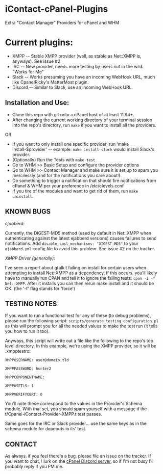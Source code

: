 # iContact-cPanel-Plugins
Extra "Contact Manager" Providers for cPanel and WHM

Current plugins:
================
* XMPP  -- Stable XMPP provider (well, as stable as Net::XMPP is, anyways). See issue #2
* IRC   -- New provider, needs more testing by users out in the wild. "Works for Me"
* Slack -- Works presuming you have an incoming WebHook URL, much like CpanelRicky's MatterMost plugin.
* Discord -- Similar to Slack, use an incoming WebHook URL.

Installation and Use:
---------------------
* Clone this repo with git onto a cPanel host of at least 11.64+.
* After changing the current working directory of your terminal session into the repo's directory, run `make` if you want to install all the providers.

OR

* If you want to only install one specific provider, run 'make install-$provider' -- example: `make install-slack` would install Slack's provider.
* (Optionally) Run the Tests with `make test`
* Go to WHM >> Basic Setup and configure the provider options
* Go to WHM >> Contact Manager and make sure it is set up to spam you mercilessly (and for the notifications you care about!).
* Do something to trigger a notification that should fire notifications from cPanel & WHM per your preference in /etc/clevels.conf
* If you tire of the modules and want to get rid of them, run `make uninstall`.

KNOWN BUGS
----------
*ejabberd:*

Currently, the DIGEST-MD5 method (used by default in Net::XMPP when authenticating against the latest ejabberd versions)
causes failures to send notifications. Add `disable_sasl_mechanisms: "DIGEST-MD5"` to your `ejabberd.yml` config file
to avoid this problem. See issue #2 on the tracker.

*XMPP Driver (generally):*

I've seen a report about gtalk.t failing on install for certain users when attempting to install Net::XMPP as a dependency.
If this occurs, you'll likely have to manually run CPAN and tell it to ignore the failing tests:
`cpan -i -f Net::XMPP`. After it installs you can then rerun make install and it should be OK. (the '-f' flag stands for 'force')

TESTING NOTES
-------------
If you want to run a functional test for any of these (to debug problems), please run the following script:
`scripts/generate_testing_configuration.pl`
as this will prompt you for all the needed values to make the test run (it tells you how to run it too).

Anyways, this script will write out a file like the following to the repo's top level directory.
In this example, we're using the XMPP provider, so it will be .xmpptestrc:

`XMPPUSERNAME: user@domain.tld`

`XMPPPASSWORD: hunter2`

`XMPPCOMPONENTNAME:`

`XMPPUSETLS: 1`

`XMPPVERIFYCERT: 0`

You'll note these correspond to the values in the Provider's Schema module. With that set, you should spam yourself with
a message if the t/Cpanel-iContact-Provider-XMPP.t test passes.

Same goes for the IRC or Slack provider... use the same keys as in the schema module for dopeouts in its' test.

CONTACT
-------
As always, if you feel there's a bug, please file an issue on the tracker.
If you want to chat, I lurk on the [cPanel Discord server](https://go.cpanel.net/discord), so if I'm not busy I'll probably reply if you PM me.
